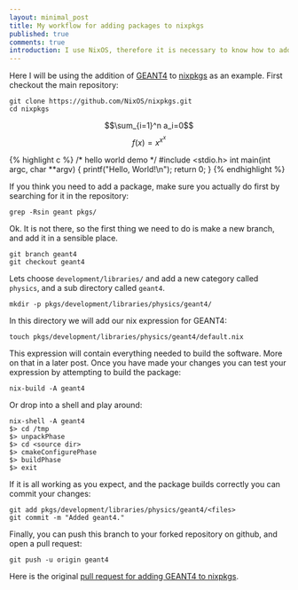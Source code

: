 ```yaml
---
layout: minimal_post
title: My workflow for adding packages to nixpkgs
published: true 
comments: true
introduction: I use NixOS, therefore it is necessary to know how to add packages to the main nixpkgs repository, locally or by pushing your changes.
---
```


Here I will be using the addition of [GEANT4](http://geant4.org/) to [nixpkgs](https://github.com/NixOS/nixpkgs) as an example.
First checkout the main repository:

    git clone https://github.com/NixOS/nixpkgs.git
    cd nixpkgs

$$\sum_{i=1}^n a_i=0$$
$$f(x)=x^{x^x}$$

{% highlight c %}
/* hello world demo */
#include <stdio.h>
int main(int argc, char **argv)
{
    printf("Hello, World!\n");
    return 0;
}
{% endhighlight %}

If you think you need to add a package, make sure you actually do first by searching for it in the repository:

    grep -Rsin geant pkgs/

Ok. It is not there, so the first thing we need to do is make a new branch, and add it in a sensible place.

    git branch geant4
    git checkout geant4

Lets choose `development/libraries/` and add a new category called `physics`, and a sub directory called `geant4`.

    mkdir -p pkgs/development/libraries/physics/geant4/

In this directory we will add our nix expression for GEANT4:

    touch pkgs/development/libraries/physics/geant4/default.nix

This expression will contain everything needed to build the software.
More on that in a later post.
Once you have made your changes you can test your expression by attempting to build the package:

    nix-build -A geant4

Or drop into a shell and play around:

    nix-shell -A geant4
    $> cd /tmp
    $> unpackPhase
    $> cd <source dir>
    $> cmakeConfigurePhase
    $> buildPhase
    $> exit

If it is all working as you expect, and the package builds correctly you can commit your changes:

    git add pkgs/development/libraries/physics/geant4/<files>
    git commit -m "Added geant4."

Finally, you can push this branch to your forked repository on github, and open a pull request:

    git push -u origin geant4

Here is the original [pull request for adding GEANT4 to nixpkgs](https://github.com/NixOS/nixpkgs/pull/3963).

